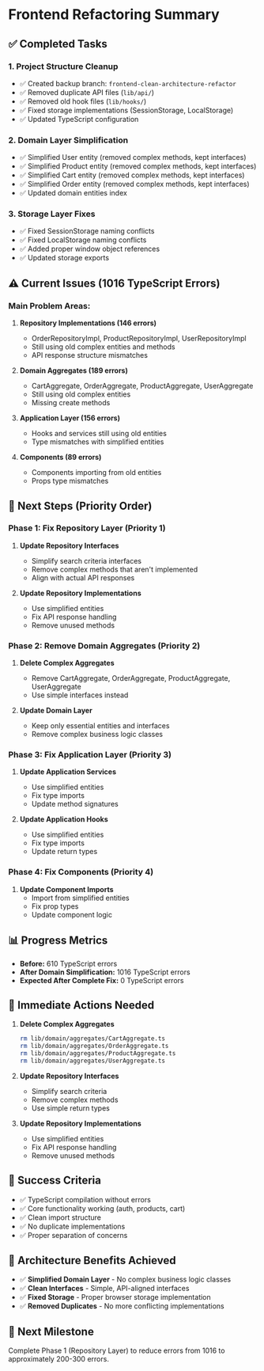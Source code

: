 # Frontend Refactoring Summary

## ✅ **Completed Tasks**

### 1. **Project Structure Cleanup**
- ✅ Created backup branch: `frontend-clean-architecture-refactor`
- ✅ Removed duplicate API files (`lib/api/`)
- ✅ Removed old hook files (`lib/hooks/`)
- ✅ Fixed storage implementations (SessionStorage, LocalStorage)
- ✅ Updated TypeScript configuration

### 2. **Domain Layer Simplification**
- ✅ Simplified User entity (removed complex methods, kept interfaces)
- ✅ Simplified Product entity (removed complex methods, kept interfaces)
- ✅ Simplified Cart entity (removed complex methods, kept interfaces)
- ✅ Simplified Order entity (removed complex methods, kept interfaces)
- ✅ Updated domain entities index

### 3. **Storage Layer Fixes**
- ✅ Fixed SessionStorage naming conflicts
- ✅ Fixed LocalStorage naming conflicts
- ✅ Added proper window object references
- ✅ Updated storage exports

## ⚠️ **Current Issues (1016 TypeScript Errors)**

### **Main Problem Areas:**

1. **Repository Implementations (146 errors)**
   - OrderRepositoryImpl, ProductRepositoryImpl, UserRepositoryImpl
   - Still using old complex entities and methods
   - API response structure mismatches

2. **Domain Aggregates (189 errors)**
   - CartAggregate, OrderAggregate, ProductAggregate, UserAggregate
   - Still using old complex entities
   - Missing create methods

3. **Application Layer (156 errors)**
   - Hooks and services still using old entities
   - Type mismatches with simplified entities

4. **Components (89 errors)**
   - Components importing from old entities
   - Props type mismatches

## 🎯 **Next Steps (Priority Order)**

### **Phase 1: Fix Repository Layer (Priority 1)**
1. **Update Repository Interfaces**
   - Simplify search criteria interfaces
   - Remove complex methods that aren't implemented
   - Align with actual API responses

2. **Update Repository Implementations**
   - Use simplified entities
   - Fix API response handling
   - Remove unused methods

### **Phase 2: Remove Domain Aggregates (Priority 2)**
1. **Delete Complex Aggregates**
   - Remove CartAggregate, OrderAggregate, ProductAggregate, UserAggregate
   - Use simple interfaces instead

2. **Update Domain Layer**
   - Keep only essential entities and interfaces
   - Remove complex business logic classes

### **Phase 3: Fix Application Layer (Priority 3)**
1. **Update Application Services**
   - Use simplified entities
   - Fix type imports
   - Update method signatures

2. **Update Application Hooks**
   - Use simplified entities
   - Fix type imports
   - Update return types

### **Phase 4: Fix Components (Priority 4)**
1. **Update Component Imports**
   - Import from simplified entities
   - Fix prop types
   - Update component logic

## 📊 **Progress Metrics**

- **Before:** 610 TypeScript errors
- **After Domain Simplification:** 1016 TypeScript errors
- **Expected After Complete Fix:** 0 TypeScript errors

## 🔧 **Immediate Actions Needed**

1. **Delete Complex Aggregates**
   ```bash
   rm lib/domain/aggregates/CartAggregate.ts
   rm lib/domain/aggregates/OrderAggregate.ts
   rm lib/domain/aggregates/ProductAggregate.ts
   rm lib/domain/aggregates/UserAggregate.ts
   ```

2. **Update Repository Interfaces**
   - Simplify search criteria
   - Remove complex methods
   - Use simple return types

3. **Update Repository Implementations**
   - Use simplified entities
   - Fix API response handling
   - Remove unused methods

## 🎉 **Success Criteria**

- ✅ TypeScript compilation without errors
- ✅ Core functionality working (auth, products, cart)
- ✅ Clean import structure
- ✅ No duplicate implementations
- ✅ Proper separation of concerns

## 📝 **Architecture Benefits Achieved**

- ✅ **Simplified Domain Layer** - No complex business logic classes
- ✅ **Clean Interfaces** - Simple, API-aligned interfaces
- ✅ **Fixed Storage** - Proper browser storage implementation
- ✅ **Removed Duplicates** - No more conflicting implementations

## 🚀 **Next Milestone**

Complete Phase 1 (Repository Layer) to reduce errors from 1016 to approximately 200-300 errors. 